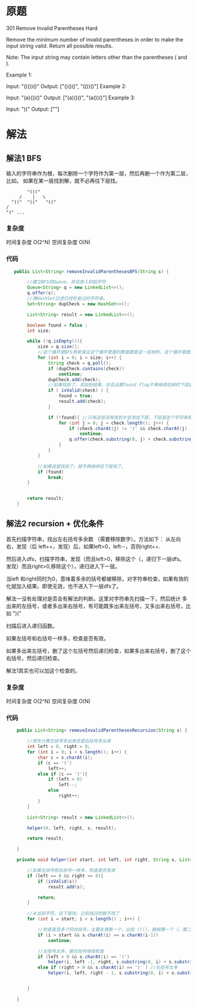 # 原题


301  Remove Invalid Parentheses
Hard

Remove the minimum number of invalid parentheses in order to make the input string valid. Return all possible results.

Note: The input string may contain letters other than the parentheses ( and ).


Example 1:

Input: "()())()"
Output: ["()()()", "(())()"]
Example 2:

Input: "(a)())()"
Output: ["(a)()()", "(a())()"]
Example 3:

Input: ")("
Output: [""]


# 解法

## 解法1 BFS

输入的字符串作为根，每次删除一个字符作为第一层，然后再删一个作为第二层，比如。
如果在某一层找到解，就不必再往下层找。 
```
        "()("
     /    |   \
  ")("  "(("   "()"
/
"(" ...

```


### 复杂度
时间复杂度 O(2^N)
空间复杂度 O(N)

### 代码
```Java
   public List<String> removeInvalidParenthesesBFS(String s) {

        //建立BFS的Queue，并且放入初始字符
        Queue<String> q = new LinkedList<>();
        q.offer(s);
        //用HashSet过滤已经检查过的字符串。
        Set<String> dupCheck = new HashSet<>();

        List<String> result = new LinkedList<>();

        boolean found = false ;
        int size;

        while (!q.isEmpty()){
            size = q.size();
            //这个循环是BFS用来保证这个循环里面的数据都是这一层树的，这个循环里面加入Queue都是树的下一层
            for (int i = 0; i < size; i++) {
                String check = q.poll();
                if (dupCheck.contains(check))
                    continue;
                dupCheck.add(check);
                //如果找到了，添加到结果，并且设置found flag不再继续往树的下层查找(因为题目要求最小修改)
                if ( isValid(check) ) {
                    found = true;
                    result.add(check);
                }

                if (!found){ //只有这层没有找到才会添加下层，下层是这个字符串每次删掉一个字符。
                    for (int j = 0; j < check.length(); j++) {
                        if (check.charAt(j) != ')' && check.charAt(j) != '(')
                            continue;
                        q.offer(check.substring(0, j) + check.substring(j + 1));
                    }
                }
            }

            //如果这层找到了，就不再继续往下层找了。
            if (found)
                break;
        }


        return result;
    }
```

## 解法2 recursion  + 优化条件

首先扫描字符串，找出左右括号多余数 （需要移除数字）。方法如下：
从左向右，发现（后 left++，发现）后，如果left>0，left--，否则right++.

然后进入dfs，扫描字符串，发现（而且left>0，移除这个（，递归下一层dfs。
发现）而且right>0,移除这个），递归进入下一层。

当left 和right同时为0，意味着多余的括号都被移除，对字符串检查，如果有效的化就加入结果。即使无效，也不进入下一层dfs了。

解法一没有处理对是否会有解法的判断。这里对字符串先扫描一下，然后统计 多出来的左括号，或者多出来右括号，有可能既多出来左括号，又多出来右括号，比如 ")("

扫描后进入递归函数。

如果左括号和右括号一样多，检查是否有效。

如果多出来左括号，删了这个左括号然后递归检查，如果多出来右括号，删了这个右括号，然后递归检查。

解法1其实也可以加这个检查的。

### 复杂度
时间复杂度 O(2^N)
空间复杂度 O(N)

### 代码
```Java
    public List<String> removeInvalidParenthesesRecursion(String s) {

        //预先计算左括号多出来还是右括号多出来
        int left = 0, right = 0;
        for (int i = 0; i < s.length(); i++) {
            char c = s.charAt(i);
            if (c == '(')
                left++;
            else if (c == ')'){
                if (left > 0)
                    left--;
                else
                    right++;
            }
        }

        List<String> result = new LinkedList<>();

        helper(0, left, right, s, result);

        return result;

    }

    private void helper(int start, int left, int right, String s, List<String> result){

        //如果左括号和右括号一样多，检查是否有效
        if (left == 0 && right == 0){
            if (isValid(s))
                result.add(s);

            return;
        }

        //从当前字符，往下查找，之前找过的就不找了
        for (int i = start; i < s.length() ; i++) {

            //检查是否多个同向括号，主要处理第一个。比如 ((()，删掉第一个（，第二个，第三个都没有区别的
            if (i > start && s.charAt(i) == s.charAt(i-1))
                continue;

            //左括号太多，删左括号继续检查
            if (left > 0 && s.charAt(i) == '(')
                helper(i, left -1, right, s.substring(0, i) + s.substring(i+1), result);
            else if (right > 0 && s.charAt(i) == ')' ) //右括号太多
                helper(i, left, right - 1, s.substring(0, i) + s.substring(i+1), result);


        }

    }

```

